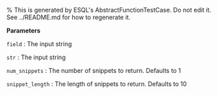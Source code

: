 % This is generated by ESQL's AbstractFunctionTestCase. Do not edit it. See ../README.md for how to regenerate it.

**Parameters**

`field`
:   The input string

`str`
:   The input string

`num_snippets`
:   The number of snippets to return. Defaults to 1

`snippet_length`
:   The length of snippets to return. Defaults to 10

